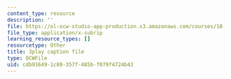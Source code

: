 ```yaml
---
content_type: resource
description: ''
file: https://ol-ocw-studio-app-production.s3.amazonaws.com/courses/18-01sc-single-variable-calculus-fall-2010/cdb916491c80357f485bf079f4724b43_4sTKcvYMNxk.srt
file_type: application/x-subrip
learning_resource_types: []
resourcetype: Other
title: 3play caption file
type: OCWFile
uid: cdb91649-1c80-357f-485b-f079f4724b43
---
```

